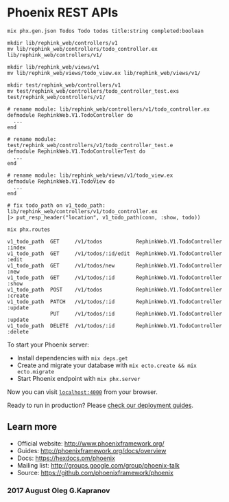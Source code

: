 # Phoenix REST APIs

```
mix phx.gen.json Todos Todo todos title:string completed:boolean

mkdir lib/rephink_web/controllers/v1 
mv lib/rephink_web/controllers/todo_controller.ex lib/rephink_web/controllers/v1/

mkdir lib/rephink_web/views/v1
mv lib/rephink_web/views/todo_view.ex lib/rephink_web/views/v1/

mkdir test/rephink_web/controllers/v1
mv test/rephink_web/controllers/todo_controller_test.exs test/rephink_web/controllers/v1/

# rename module: lib/rephink_web/controllers/v1/todo_controller.ex
defmodule RephinkWeb.V1.TodoController do
  ...
end

# rename module: test/rephink_web/controllers/v1/todo_controller_test.e
defmodule RephinkWeb.V1.TodoControllerTest do
  ...
end

# rename module: lib/rephink_web/views/v1/todo_view.ex
defmodule RephinkWeb.V1.TodoView do
  ...
end

# fix todo_path on v1_todo_path: lib/rephink_web/controllers/v1/todo_controller.ex
|> put_resp_header("location", v1_todo_path(conn, :show, todo))

mix phx.routes

v1_todo_path  GET     /v1/todos           RephinkWeb.V1.TodoController :index
v1_todo_path  GET     /v1/todos/:id/edit  RephinkWeb.V1.TodoController :edit
v1_todo_path  GET     /v1/todos/new       RephinkWeb.V1.TodoController :new
v1_todo_path  GET     /v1/todos/:id       RephinkWeb.V1.TodoController :show
v1_todo_path  POST    /v1/todos           RephinkWeb.V1.TodoController :create
v1_todo_path  PATCH   /v1/todos/:id       RephinkWeb.V1.TodoController :update
              PUT     /v1/todos/:id       RephinkWeb.V1.TodoController :update
v1_todo_path  DELETE  /v1/todos/:id       RephinkWeb.V1.TodoController :delete
```



To start your Phoenix server:

  * Install dependencies with `mix deps.get`
  * Create and migrate your database with `mix ecto.create && mix ecto.migrate`
  * Start Phoenix endpoint with `mix phx.server`

Now you can visit [`localhost:4000`](http://localhost:4000) from your browser.

Ready to run in production? Please [check our deployment guides](http://www.phoenixframework.org/docs/deployment).

## Learn more

  * Official website: http://www.phoenixframework.org/
  * Guides: http://phoenixframework.org/docs/overview
  * Docs: https://hexdocs.pm/phoenix
  * Mailing list: http://groups.google.com/group/phoenix-talk
  * Source: https://github.com/phoenixframework/phoenix

### 2017 August Oleg G.Kapranov
